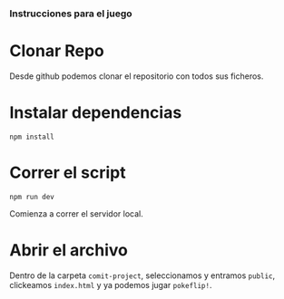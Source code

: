 ### Instrucciones para el juego

# Clonar Repo

Desde github podemos clonar el repositorio con todos sus ficheros.

# Instalar dependencias

`npm install`

# Correr el script

`npm run dev`

Comienza a correr el servidor local.

# Abrir el archivo

Dentro de la carpeta `comit-project`, seleccionamos y entramos `public`, clickeamos `index.html` y ya podemos jugar `pokeflip!`.